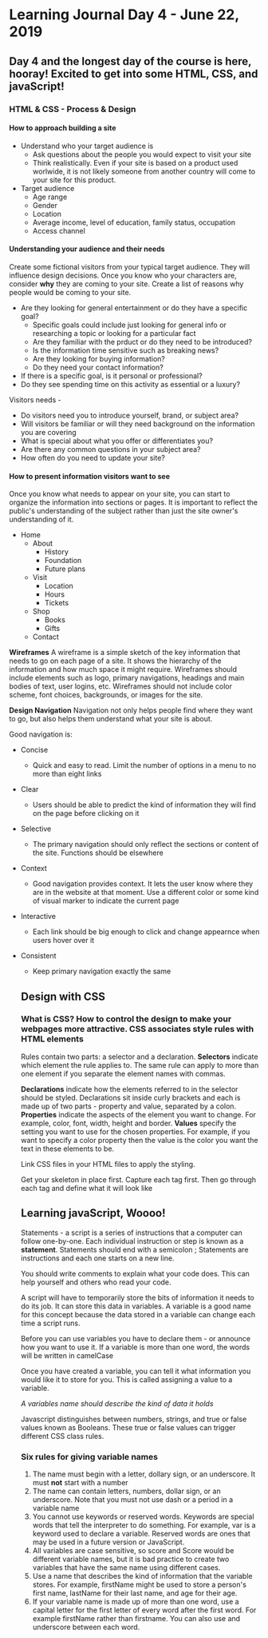# Learning Journal Day 4 - June 22, 2019

## Day 4 and the longest day of the course is here, hooray! Excited to get into some HTML, CSS, and javaScript!

### HTML & CSS - Process & Design

#### How to approach building a site
- Understand who your target audience is
  - Ask questions about the people you would expect to visit your site
  - Think realistically. Even if your site is based on a product used worlwide, it is not likely someone from another country will come to your site for this product.
- Target audience
  - Age range
  - Gender
  - Location
  - Average income, level of education, family status, occupation
  - Access channel


#### Understanding your audience and their needs

Create some fictional visitors from your typical target audience. They will influence design decisions. Once you know who your characters are, consider **why** they are coming to your site. Create a list of reasons why people would be coming to your site.

- Are they looking for general entertainment or do they have a specific goal?
  - Specific goals could include just looking for general info or researching a topic or looking for a particular fact
  - Are they familiar with the prduct or do they need to be introduced?
  - Is the information time sensitive such as breaking news?
  - Are they looking for buying information?
  - Do they need your contact information?
- If there is a specific goal, is it personal or professional?
- Do they see spending time on this activity as essential or a luxury?

Visitors needs -
- Do visitors need you to introduce yourself, brand, or subject area?
- Will visitors be familiar or will they need background on the information you are covering
- What is special about what you offer or differentiates you?
- Are there any common questions in your subject area?
- How often do you need to update your site?


#### How to present information visitors want to see

Once you know what needs to appear on your site, you can start to organize the information into sections or pages.
It is important to reflect the public's understanding of the subject rather than just the site owner's understanding of it.

- Home
  - About
    - History
    - Foundation
    - Future plans
  - Visit
    - Location
    - Hours
    - Tickets
  - Shop
    - Books
    - Gifts    
  - Contact

**Wireframes**
A wireframe is a simple sketch of the key information that needs to go on each page of a site. It shows the hierarchy of the information and how much space it might require.
Wireframes should include elements such as logo, primary navigations, headings and main bodies of text, user logins, etc.
Wireframes should not include color scheme, font choices, backgrounds, or images for the site.

**Design Navigation**
Navigation not only helps people find where they want to go, but also helps them understand what your site is about.

Good navigation is:
- Concise
  - Quick and easy to read. Limit the number of options in a menu to no more than eight links
- Clear
  - Users should be able to predict the kind of information they will find on the page before clicking on it
- Selective
  - The primary navigation should only reflect the sections or content of the site. Functions should be elsewhere
- Context
  - Good navigation provides context. It lets the user know where they are in the website at that moment. Use a different color or some kind of visual marker to indicate the current page
- Interactive
  - Each link should be big enough to click and change appearnce when users hover over it
- Consistent
  - Keep primary navigation exactly the same          

  ## Design with CSS
  ### What is CSS? How to control the design to make your webpages more attractive. CSS associates style rules with HTML elements

  Rules contain two parts: a selector and a declaration.
  **Selectors** indicate which element the rule applies to. The same rule can apply to more than one element if you separate the element names with commas.

  **Declarations** indicate how the elements referred to in the selector should be styled. 
  Declarations sit inside curly brackets and each is made up of two parts - property and value, separated by a colon.
  **Properties** indicate the aspects of the element you want to change. For example, color, font, width, height and border.
  **Values** specify the setting you want to use for the chosen properties. For example, if you want to specify a color property then the value is the color you want the text in these elements to be.

  Link CSS files in your HTML files to apply the styling.

  Get your skeleton in place first. Capture each tag first. Then go through each tag and define what it will look like  

  ## Learning javaScript, Woooo!

  Statements - a script is a series of instructions that a computer can follow one-by-one. Each individual instruction or step is known as a **statement**. Statements should end with a semicolon ;
  Statements are instructions and each one starts on a new line.

  You should write comments to explain what your code does. This can help yourself and others who read your code.

  A script will have to temporarily store the bits of information it needs to do its job. It can store this data in variables. A variable is a good name for this concept because the data stored in a variable can change each time a script runs.

  Before you can use variables you have to declare them - or announce how you want to use it. If a variable is more than one word, the words will be written in camelCase
  
  Once you have created a variable, you can tell it what information you would like it to store for you. This is called assigning a value to a variable.

  *A variables name should describe the kind of data it holds*

  Javascript distinguishes between numbers, strings, and true or false values known as Booleans. These true or false values can trigger different CSS class rules.

  ### Six rules for giving variable names
  1. The name must begin with a letter, dollary sign, or an underscore. It must **not** start with a number
  2. The name can contain letters, numbers, dollar sign, or an underscore. Note that you must not use dash or a period in a variable name
  3. You cannot use keywords or reserved words. Keywords are special words that tell the interpreter to do something. For example, var is a keyword used to declare a variable. Reserved words are ones that may be used in a future version or JavaScript.
  4. All variables are case sensitive, so score and Score would be different variable names, but it is bad practice to create two variables that have the same name using different cases.
  5. Use a name that describes the kind of information that the variable stores. For example, firstName might be used to store a person's first name, lastName for their last name, and age for their age.
  6. If your variable name is made up of more than one word, use a capital letter for the first letter of every word after the first word. For example firstName rather than firstname. You can also use and underscore between each word.